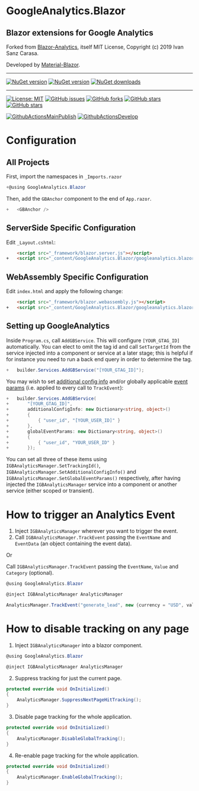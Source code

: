 # GoogleAnalytics.Blazor

## Blazor extensions for Google Analytics

Forked from [Blazor-Analytics](https://github.com/isc30/blazor-analytics), itself MIT License, Copyright (c) 2019 Ivan Sanz Carasa.

Developed by [Material-Blazor](https://material-blazor.com).

---


[![NuGet version](https://img.shields.io/nuget/v/GoogleAnalytics.Blazor?logo=nuget&label=nuget%20version&style=flat-square)](https://www.nuget.org/packages/GoogleAnalytics.Blazor/)
[![NuGet version](https://img.shields.io/nuget/vpre/GoogleAnalytics.Blazor?logo=nuget&label=nuget%20pre-release&style=flat-square)](https://www.nuget.org/packages/GoogleAnalytics.Blazor/)
[![NuGet downloads](https://img.shields.io/nuget/dt/GoogleAnalytics.Blazor?logo=nuget&label=nuget%20downloads&style=flat-square)](https://www.nuget.org/packages/GoogleAnalytics.Blazor/)


---


[![License: MIT](https://img.shields.io/badge/License-MIT-yellow.svg?logo=github&style=flat-square)](/LICENSE.md)
[![GitHub issues](https://img.shields.io/github/issues/Material-Blazor/GoogleAnalytics.Blazor?logo=github&style=flat-square)](https://github.com/Material-Blazor/GoogleAnalytics.Blazor/issues)
[![GitHub forks](https://img.shields.io/github/forks/Material-Blazor/GoogleAnalytics.Blazor?logo=github&style=flat-square)](https://github.com/Material-Blazor/GoogleAnalytics.Blazor/network/members)
[![GitHub stars](https://img.shields.io/github/stars/Material-Blazor/GoogleAnalytics.Blazor?logo=github&style=flat-square)](https://github.com/Material-Blazor/GoogleAnalytics.Blazor/stargazers)
[![GitHub stars](https://img.shields.io/github/watchers/Material-Blazor/GoogleAnalytics.Blazor?logo=github&style=flat-square)](https://github.com/Material-Blazor/GoogleAnalytics.Blazor/watchers)

[![GithubActionsMainPublish](https://img.shields.io/github/workflow/status/Material-Blazor/GoogleAnalytics.Blazor/GithubActionsRelease?label=actions%20release&logo=github&style=flat-square)](https://github.com/Material-Blazor/GoogleAnalytics.Blazor/actions?query=workflow%3AGithubActionsRelease)
[![GithubActionsDevelop](https://img.shields.io/github/workflow/status/Material-Blazor/GoogleAnalytics.Blazor/GithubActionsWIP?label=actions%20wip&logo=github&style=flat-square)](https://github.com/Material-Blazor/GoogleAnalytics.Blazor/actions?query=workflow%3AGithubActionsWIP)


# Configuration

## All Projects

First, import the namespaces in `_Imports.razor`

```csharp
+@using GoogleAnalytics.Blazor
```

Then, add the `GBAnchor` component to the end of `App.razor`.

```csharp diff
+   <GBAnchor />
```

## ServerSide Specific Configuration

Edit `_Layout.cshtml`:

```html diff
    <script src="_framework/blazor.server.js"></script>
+   <script src="_content/GoogleAnalytics.Blazor/googleanalytics.blazor.js"></script>
```

## WebAssembly Specific Configuration

Edit `index.html` and apply the following change:

```html diff
    <script src="_framework/blazor.webassembly.js"></script>
+   <script src="_content/GoogleAnalytics.Blazor/googleanalytics.blazor.js"></script>
```

## Setting up GoogleAnalytics

Inside `Program.cs`, call `AddGBService`. This will configure `[YOUR_GTAG_ID]` automatically. You can elect to 
omit the tag id and call `SetTargetId` from the service injected into a component or service at a later stage; this
is helpful if for instance you need to run a back end query in order to determine the tag.

```csharp diff
+   builder.Services.AddGBService("[YOUR_GTAG_ID]");
```

You may wish to set [additional config info](https://developers.google.com/tag-platform/gtagjs/reference#config) and/or
globally applicable [event params](https://developers.google.com/tag-platform/gtagjs/reference#event) (i.e. applied to every call to `TrackEvent`):

```csharp diff
+   builder.Services.AddGBService(
+       "[YOUR_GTAG_ID]",
+       additionalConfigInfo: new Dictionary<string, object>()
+       {
+           { "user_id", "[YOUR_USER_ID]" }
+       },
+       globalEventParams: new Dictionary<string, object>()
+       {
+           { "user_id", "YOUR_USER_ID" }
+       });
```

You can set all three of these items using `IGBAnalyticsManager.SetTrackingId()`, `IGBAnalyticsManager.SetAdditionalConfigInfo()` and `IGBAnalyticsManager.SetGlobalEventParams()`
respectively, after having injected the `IGBAnalyticsManager` service into a component or another service (either scoped or transient).

# How to trigger an Analytics Event

1. Inject `IGBAnalyticsManager` wherever you want to trigger the event.
2. Call `IGBAnalyticsManager.TrackEvent` passing the `EventName` and `EventData` (an object containing the event data).


Or


Call `IGBAnalyticsManager.TrackEvent` passing the `EventName`, `Value` and `Category` (optional).

```csharp
@using GoogleAnalytics.Blazor

@inject IGBAnalyticsManager AnalyticsManager

AnalyticsManager.TrackEvent("generate_lead", new {currency = "USD", value = 99.99});
```

# How to disable tracking on any page

1. Inject `IGBAnalyticsManager` into a blazor component.

```csharp
@using GoogleAnalytics.Blazor

@inject IGBAnalyticsManager AnalyticsManager
```

2. Suppress tracking for just the current page.

```csharp
protected override void OnInitialized()
{
    AnalyticsManager.SuppressNextPageHitTracking();
}
```

3. Disable page tracking for the whole application.

```csharp
protected override void OnInitialized()
{
    AnalyticsManager.DisableGlobalTracking();
}
```

4. Re-enable page tracking for the whole application.

```csharp
protected override void OnInitialized()
{
    AnalyticsManager.EnableGlobalTracking();
}
```
  
